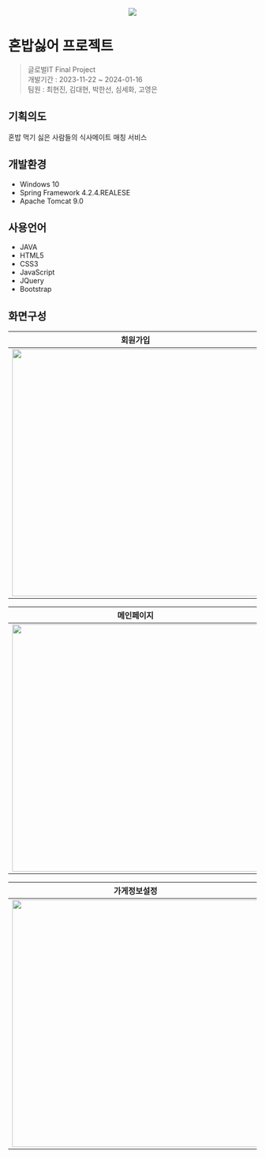 <p align="center">
  <img src="https://github.com/csh9823/nosoloRice/assets/141537487/ab3178c8-f78c-4f46-a429-2c9bad2bf415">
</p>

# 혼밥싫어 프로젝트
> 글로벌IT Final Project </br>
> 개발기간 : 2023-11-22 ~ 2024-01-16 </br>
> 팀원 : 최현진, 김대현, 박한선, 심세화, 고영은

## 기획의도
혼밥 먹기 싫은 사람들의 식사메이트 매칭 서비스

## 개발환경
- Windows 10
- Spring Framework 4.2.4.REALESE
- Apache Tomcat 9.0

## 사용언어
- JAVA
- HTML5
- CSS3
- JavaScript
- JQuery
- Bootstrap

## 화면구성
|회원가입|로그인|
|-------|-------|
|<img src="https://github.com/csh9823/nosoloRice/assets/141537487/cf818c46-adfc-45bb-be4b-80ea2aca7532" style="width:500px">|<img src="https://github.com/csh9823/nosoloRice/assets/141537487/1394e06a-b0f5-4b97-a2b5-c886a9ad735f" style="width:500px">|

|메인페이지|매칭 및 채팅|
|-------|-------|
|<img src="https://github.com/csh9823/nosoloRice/assets/141537487/f6d7d9ef-95f1-42fb-851e-0682382ce246" style="width:500px">|<img src="https://github.com/csh9823/nosoloRice/assets/141537487/465bab5e-a89a-4e87-9b37-d737d1a10b9e" style="width:500px">|

|가게정보설정|공지사항|
|-------|-------|
|<img src="https://github.com/csh9823/nosoloRice/assets/141537487/ef1b2381-3fd0-48c3-8e59-f62b627a8d1a" style="width:500px">|<img src="https://github.com/csh9823/nosoloRice/assets/141537487/1d1b4936-2c81-4ace-89b5-fe97c01bcd88" style="width:500px">|




